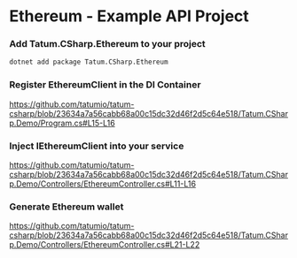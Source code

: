 # Ethereum - Example API Project

### Add Tatum.CSharp.Ethereum to your project

```bash
dotnet add package Tatum.CSharp.Ethereum
```

### Register EthereumClient in the DI Container

https://github.com/tatumio/tatum-csharp/blob/23634a7a56cabb68a00c15dc32d46f2d5c64e518/Tatum.CSharp.Demo/Program.cs#L15-L16

### Inject IEthereumClient into your service

https://github.com/tatumio/tatum-csharp/blob/23634a7a56cabb68a00c15dc32d46f2d5c64e518/Tatum.CSharp.Demo/Controllers/EthereumController.cs#L11-L16

### Generate Ethereum wallet

https://github.com/tatumio/tatum-csharp/blob/23634a7a56cabb68a00c15dc32d46f2d5c64e518/Tatum.CSharp.Demo/Controllers/EthereumController.cs#L21-L22